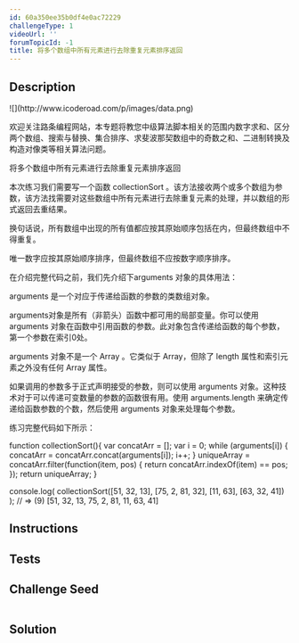 ```yaml
---
id: 60a350ee35b0df4e0ac72229
challengeType: 1
videoUrl: ''
forumTopicId: -1
title: 将多个数组中所有元素进行去除重复元素排序返回
---
```


## Description
<section id='description'>
![](http://www.icoderoad.com/p/images/data.png)

欢迎关注路条编程网站，本专题将教您中级算法脚本相关的范围内数字求和、区分两个数组、搜索与替换、集合排序、求斐波那契数组中的奇数之和、二进制转换及构造对像类等相关算法问题。

将多个数组中所有元素进行去除重复元素排序返回

本次练习我们需要写一个函数 collectionSort 。该方法接收两个或多个数组为参数，该方法找需要对这些数组中所有元素进行去除重复元素的处理，并以数组的形式返回去重结果。

换句话说，所有数组中出现的所有值都应按其原始顺序包括在内，但最终数组中不得重复。

唯一数字应按其原始顺序排序，但最终数组不应按数字顺序排序。


在介绍完整代码之前，我们先介绍下arguments 对象的具体用法： 

arguments 是一个对应于传递给函数的参数的类数组对象。

arguments对象是所有（非箭头）函数中都可用的局部变量。你可以使用 arguments 对象在函数中引用函数的参数。此对象包含传递给函数的每个参数，第一个参数在索引0处。

arguments 对象不是一个 Array 。它类似于 Array，但除了 length 属性和索引元素之外没有任何 Array 属性。

如果调用的参数多于正式声明接受的参数，则可以使用 arguments 对象。这种技术对于可以传递可变数量的参数的函数很有用。使用 arguments.length 来确定传递给函数参数的个数，然后使用 arguments 对象来处理每个参数。

练习完整代码如下所示：

function collectionSort(){
  var concatArr = [];
  var i = 0;
  while (arguments[i]) {
    concatArr = concatArr.concat(arguments[i]);
    i++;
  }
  uniqueArray = concatArr.filter(function(item, pos) {
    return concatArr.indexOf(item) == pos;
  });
  return uniqueArray;
}

console.log( collectionSort([51, 32, 13], [75, 2, 81, 32], [11, 63], [63, 32, 41]) );
// => (9) [51, 32, 13, 75, 2, 81, 11, 63, 41]

</section>

## Instructions
<section id='instructions'>

</section>

## Tests
<section id='tests'>

</section>

## Challenge Seed
<section id='challengeSeed'>

<div id='js-seed'>

```js

```

</div>



</section>

## Solution
<section id='solution'>


</section>
